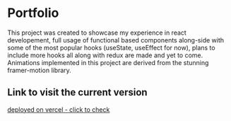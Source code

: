 # Portfolio
This project was created to showcase my experience in react developement, full usage of functional based components along-side with some of the most popular hooks (useState, useEffect for now), plans to include more hooks all along with redux are made and yet to come. Animations implemented in this project are derived from the stunning framer-motion library.

## Link to visit the current version

[deployed on vercel - click to check](https://aimeur-amin.vercel.app/)
